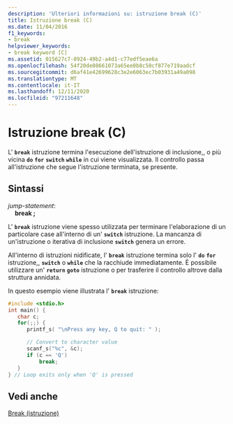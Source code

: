 ```yaml
---
description: 'Ulteriori informazioni su: istruzione break (C)'
title: Istruzione break (C)
ms.date: 11/04/2016
f1_keywords:
- break
helpviewer_keywords:
- break keyword [C]
ms.assetid: 015627c7-0924-49b2-a4d1-c77edf5eae6a
ms.openlocfilehash: 54f20de08661073a65ee0b8c50cf877e719aadcf
ms.sourcegitcommit: d6af41e42699628c3e2e6063ec7b03931a49a098
ms.translationtype: MT
ms.contentlocale: it-IT
ms.lasthandoff: 12/11/2020
ms.locfileid: "97211648"
---
```

# <a name="break-statement-c"></a>Istruzione break (C)

L' **`break`** istruzione termina l'esecuzione dell'istruzione di inclusione,, o più vicina **`do`** **`for`** **`switch`** **`while`** in cui viene visualizzata. Il controllo passa all'istruzione che segue l'istruzione terminata, se presente.

## <a name="syntax"></a>Sintassi

*jump-statement*:<br/>
&nbsp;&nbsp;&nbsp;&nbsp;**break ;**

L' **`break`** istruzione viene spesso utilizzata per terminare l'elaborazione di un particolare case all'interno di un' **`switch`** istruzione. La mancanza di un'istruzione o iterativa di inclusione **`switch`** genera un errore.

All'interno di istruzioni nidificate, l' **`break`** istruzione termina solo l' **`do`** **`for`** istruzione,, **`switch`** o **`while`** che la racchiude immediatamente. È possibile utilizzare un' **`return`** **`goto`** istruzione o per trasferire il controllo altrove dalla struttura annidata.

In questo esempio viene illustrata l' **`break`** istruzione:

```C
#include <stdio.h>
int main() {
   char c;
   for(;;) {
      printf_s( "\nPress any key, Q to quit: " );

      // Convert to character value
      scanf_s("%c", &c);
      if (c == 'Q')
          break;
   }
} // Loop exits only when 'Q' is pressed
```

## <a name="see-also"></a>Vedi anche

[Break (istruzione)](../cpp/break-statement-cpp.md)
